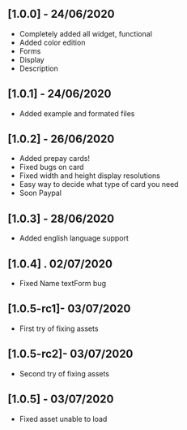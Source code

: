 ## [1.0.0] - 24/06/2020

- Completely added all widget, functional
- Added color edition
- Forms
- Display 
- Description

## [1.0.1] - 24/06/2020

- Added example and formated files

## [1.0.2] - 26/06/2020

- Added prepay cards!
- Fixed bugs on card
- Fixed width and height display resolutions
- Easy way to decide what type of card you need
- Soon Paypal

## [1.0.3] - 28/06/2020

- Added english language support

## [1.0.4] . 02/07/2020

- Fixed Name textForm bug

## [1.0.5-rc1]- 03/07/2020

- First try of fixing assets

## [1.0.5-rc2]- 03/07/2020

- Second try of fixing assets

## [1.0.5] - 03/07/2020

- Fixed asset unable to load

